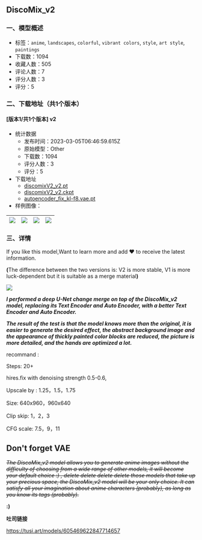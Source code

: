 ## DiscoMix_v2
### 一、模型概述

- 标签：`anime`, `landscapes`, `colorful`, `vibrant colors`, `style`, `art style`, `paintings`
- 下载数：1094
- 收藏人数：505
- 评论人数：7
- 评分人数：3
- 评分：5

### 二、下载地址（共1个版本）

#### [版本1/共1个版本] v2

- 统计数据
  - 发布时间：2023-03-05T06:46:59.615Z
  - 原始模型：Other
  - 下载数：1094
  - 评分人数：3
  - 评分：5
- 下载地址
  - [discomixV2_v2.pt](https://civitai.com/api/download/models/9668)
  - [discomixV2_v2.ckpt](https://civitai.com/api/download/models/9668?type=Model&format=PickleTensor&size=full&fp=fp16)
  - [autoencoder_fix_kl-f8.vae.pt](https://civitai.com/api/download/models/9668?type=VAE&format=Other)
- 样例图像：

| <img src="https://image.civitai.com/xG1nkqKTMzGDvpLrqFT7WA/4a559d45-70c9-478f-b22d-fd669010b500/width=450/93874.jpeg" /> | <img src="https://image.civitai.com/xG1nkqKTMzGDvpLrqFT7WA/4297c0aa-df41-4bcd-0d53-aeafbae72b00/width=450/93873.jpeg" /> | <img src="https://image.civitai.com/xG1nkqKTMzGDvpLrqFT7WA/33cf81fd-d419-4215-3c1a-932d35da3700/width=450/93872.jpeg" /> | <img src="https://image.civitai.com/xG1nkqKTMzGDvpLrqFT7WA/ad62e2ef-3e00-4fcb-2f28-17d7f9739a00/width=450/93871.jpeg" /> |
| ---- | ---- | ---- | ---- |


### 三、详情
<p>If you like this model,Want to learn more and add ❤️ to receive the latest information.</p><p><strong>(</strong>The difference between the two versions is: V2 is more stable, V1 is more luck-dependent but it is suitable as a merge material<strong>)</strong></p><p><img src="https://imagecache.civitai.com/xG1nkqKTMzGDvpLrqFT7WA/472ee6ca-a26f-4a48-7aca-2879331e0000/width=525" /></p><p><strong><em>I performed a deep U-Net change merge on top of the DiscoMix_v2 model, replacing its Text Encoder and Auto Encoder, with a better Text Encoder and Auto Encoder.</em></strong></p><p><strong><em>The result of the test is that the model knows more than the original, it is easier to generate the desired effect, the abstract background image and the appearance of thickly painted color blocks are reduced, the picture is more detailed, and the hands are optimized a lot.</em></strong></p><p></p><p>recommand :</p><p>Steps: 20+</p><p>hires.fix with denoising strength 0.5-0.6,</p><p>Upscale by : 1.25，1.5，1.75</p><p>Size: 640x960，960x640</p><p>Clip skip: 1，2，3</p><p>CFG scale: 7.5，9，11</p><h2 id="heading-14"><strong>Don't forget VAE</strong></h2><p></p><p><em><s>The DiscoMix_v2 model allows you to generate anime images without the difficulty of choosing from a wide range of other models, it will become your default choice :) , delete delete delete delete those models that take up your precious space, the DiscoMix_v2 model will be your only choice. It can satisfy all your imagination about anime characters (probably), as long as you know its tags (probably).</s></em></p><p><strong>:)</strong></p><p><strong>吐司链接</strong></p><p><a target="_blank" rel="ugc" href="https://tusi.art/models/605469622847714657">https://tusi.art/models/605469622847714657</a></p>